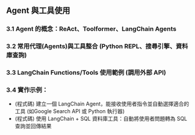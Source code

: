 ## Agent 與工具使用

### 3.1 Agent 的概念：ReAct、Toolformer、LangChain Agents  
### 3.2 常用代理(Agents)與工具整合 (Python REPL、搜尋引擎、資料庫查詢)  
### 3.3 LangChain Functions/Tools 使用範例 (調用外部 API)  
### 3.4 實作示例：
- (程式碼) 建立一個 LangChain Agent，能接收使用者指令並自動選擇適合的工具 (如Google Search API 或 Python 執行器)  
- (程式碼) 使用 LangChain + SQL 資料庫工具：自動將使用者問題轉為 SQL 查詢並回傳結果